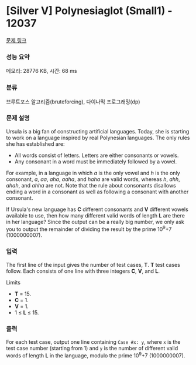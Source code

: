 # [Silver V] Polynesiaglot (Small1) - 12037 

[문제 링크](https://www.acmicpc.net/problem/12037) 

### 성능 요약

메모리: 28776 KB, 시간: 68 ms

### 분류

브루트포스 알고리즘(bruteforcing), 다이나믹 프로그래밍(dp)

### 문제 설명

<p>Ursula is a big fan of constructing artificial languages. Today, she is starting to work on a language inspired by real Polynesian languages. The only rules she has established are:</p>

<ul>
	<li>All words consist of letters. Letters are either consonants or vowels.</li>
	<li>Any consonant in a word must be immediately followed by a vowel.</li>
</ul>

<p>For example, in a language in which <em>a</em> is the only vowel and <em>h</em> is the only consonant, <em>a</em>, <em>aa</em>, <em>aha</em>, <em>aaha</em>, and <em>haha</em> are valid words, whereas <em>h</em>, <em>ahh</em>, <em>ahah</em>, and <em>ahha</em> are not. Note that the rule about consonants disallows ending a word in a consonant as well as following a consonant with another consonant.</p>

<p>If Ursula's new language has <strong>C</strong> different consonants and <strong>V</strong> different vowels available to use, then how many different valid words of length <strong>L</strong> are there in her language? Since the output can be a really big number, we only ask you to output the remainder of dividing the result by the prime 10<sup>9</sup>+7 (1000000007).</p>

### 입력 

 <p>The first line of the input gives the number of test cases, <strong>T</strong>. <strong>T</strong> test cases follow. Each consists of one line with three integers <strong>C</strong>, <strong>V</strong>, and <strong>L</strong>.</p>

<p>Limits</p>

<ul>
	<li><strong>T</strong> = 15.</li>
	<li><strong>C</strong> = 1.</li>
	<li><strong>V</strong> = 1.</li>
	<li>1 ≤ <strong>L</strong> ≤ 15.</li>
</ul>

### 출력 

 <p>For each test case, output one line containing <code>Case #x: y</code>, where <code>x</code> is the test case number (starting from 1) and <code>y</code> is the number of different valid words of length <strong>L</strong> in the language, modulo the prime 10<sup>9</sup>+7 (1000000007).</p>

